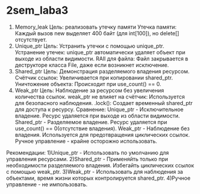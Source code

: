 # 2sem_laba3
1) Memory_leak
   Цель: реализовать утечку памяти
   Утечка памяти: Каждый вызов new выделяет 400 байт (для int[100]), но delete[] отсутствует.
2) Unique_ptr
   Цель: Устранить утечки с помощью unique_ptr.
   Устранение утечек: unique_ptr автоматически удаляет объект при выходе из области видимости.
   RAII для файла: Файл закрывается в деструкторе класса File, даже если возникнет исключение.
3) Shared_ptr
   Цель: Демонстрация разделяемого владения ресурсом.
   Счётчик ссылок: Увеличивается при копировании shared_ptr.
   Уничтожение объекта: Происходит при use_count() == 0.
4) Weak_ptr
   Цель: Наблюдение за ресурсом без увеличения количества ссылок.
   weak_ptr не влияет на счётчик: Используется для безопасного наблюдения.
   .lock(): Создает временный shared_ptr для доступа к ресурсу.
Сравнение:
Unique_ptr - Исключительное владение. Ресурс удаляется при выходе из области видимости.
Shared_ptr - Разделяемое владение. Ресурс удаляется при use_count() == 0(отсутствие владения).
Weak_ptr - Наблюдение без владения. Используется для предотвращения циклических ссылок.
Ручное управление - крайне осторожно использовать.

Рекомендации:
1)Unique_ptr - Использовать по умолчанию для управления ресурсами.
2)Shared_ptr - Применяйть только при необходимости разделяемого владения. Избегайть циклических ссылок с помощью weak_ptr.
3)Weak_ptr - Использовать для наблюдения за объектами, время жизни которых контролируется shared_ptr.
4)Ручное управление - не импользовать.
